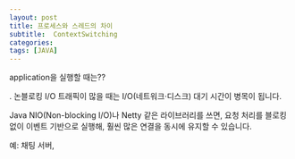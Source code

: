 ```yaml
---
layout: post
title: 프로세스와 스레드의 차이
subtitle:  ContextSwitching
categories: 
tags: [JAVA]
---
```


application을 실행할 때는??


. 논블로킹 I/O
트래픽이 많을 때는 I/O(네트워크·디스크) 대기 시간이 병목이 됩니다.

Java NIO(Non-blocking I/O)나 Netty 같은 라이브러리를 쓰면, 요청 처리를 블로킹 없이 이벤트 기반으로 실행해, 훨씬 많은 연결을 동시에 유지할 수 있습니다.

예: 채팅 서버,




